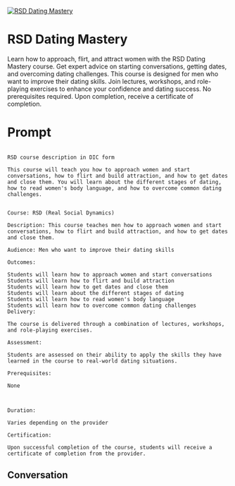 
[![RSD Dating Mastery](https://flow-user-images.s3.us-west-1.amazonaws.com/prompt/igdvsc5Qrxmnq8YdMXjqf/1696267905991)]()
# RSD Dating Mastery 
Learn how to approach, flirt, and attract women with the RSD Dating Mastery course. Get expert advice on starting conversations, getting dates, and overcoming dating challenges. This course is designed for men who want to improve their dating skills. Join lectures, workshops, and role-playing exercises to enhance your confidence and dating success. No prerequisites required. Upon completion, receive a certificate of completion.

# Prompt

```

RSD course description in DIC form

This course will teach you how to approach women and start conversations, how to flirt and build attraction, and how to get dates and close them. You will learn about the different stages of dating, how to read women's body language, and how to overcome common dating challenges.


Course: RSD (Real Social Dynamics)

Description: This course teaches men how to approach women and start conversations, how to flirt and build attraction, and how to get dates and close them.

Audience: Men who want to improve their dating skills

Outcomes:

Students will learn how to approach women and start conversations
Students will learn how to flirt and build attraction
Students will learn how to get dates and close them
Students will learn about the different stages of dating
Students will learn how to read women's body language
Students will learn how to overcome common dating challenges
Delivery:

The course is delivered through a combination of lectures, workshops, and role-playing exercises.

Assessment:

Students are assessed on their ability to apply the skills they have learned in the course to real-world dating situations.

Prerequisites:

None



Duration:

Varies depending on the provider

Certification:

Upon successful completion of the course, students will receive a certificate of completion from the provider.
```

## Conversation




